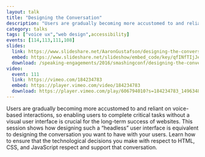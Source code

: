 ```yaml
---
layout: talk
title: "Designing the Conversation"
description: "Users are gradually becoming more accustomed to and reliant on voice-based interactions, so enabling users to complete critical tasks without a visual user interface is crucial for the long-term success of websites."
category: talks
tags: ["voice ux","web design",accessibility]
events: [114,113,111,108]
slides:
  link: https://www.slideshare.net/AaronGustafson/designing-the-conversation-smashingconf-2016
  embed: https://www.slideshare.net/slideshow/embed_code/key/qfINfTIjJenXJ0
  download: /speaking-engagements/2016/smashingconf/designing-the-conversation.pdf
video:
  event: 111
  link: https://vimeo.com/184234783
  embed: https://player.vimeo.com/video/184234783
  download: https://player.vimeo.com/play/606794010?s=184234783_1496348142_77665fdefcdce43cb7aba06e532f55e7&loc=external&context=Vimeo%5CController%5CClipController.main&download=1
---
```


Users are gradually becoming more accustomed to and reliant on voice-based interactions, so enabling users to complete critical tasks without a visual user interface is crucial for the long-term success of websites. This session shows how designing such a “headless” user interface is equivalent to designing the conversation you want to have with your users. Learn how to ensure that the technological decisions you make with respect to HTML, CSS, and JavaScript respect and support that conversation.